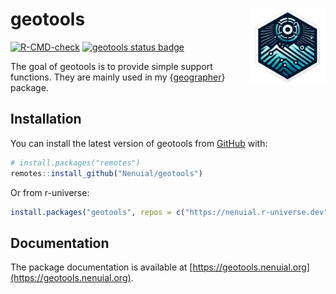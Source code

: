 # geotools <img src="man/figures/logo.png" width="120" align="right"/>

<!-- badges: start -->
[![R-CMD-check](https://github.com/Nenuial/geotools/actions/workflows/R-CMD-check.yaml/badge.svg)](https://github.com/Nenuial/geotools/actions/workflows/R-CMD-check.yaml)
[![geotools status badge](https://nenuial.r-universe.dev/badges/geotools)](https://nenuial.r-universe.dev/geotools)
<!-- badges: end -->

The goal of geotools is to provide simple support functions. They are mainly used in my {[geographer](https://github.com/Nenuial/geographer)} package.

## Installation

You can install the latest version of geotools from [GitHub](https://github.com/) with:

``` r
# install.packages("remotes")
remotes::install_github("Nenuial/geotools")
```

Or from r-universe:

``` r
install.packages("geotools", repos = c("https://nenuial.r-universe.dev"))
```

## Documentation

The package documentation is available at [https://geotools.nenuial.org](https://geotools.nenuial.org).
